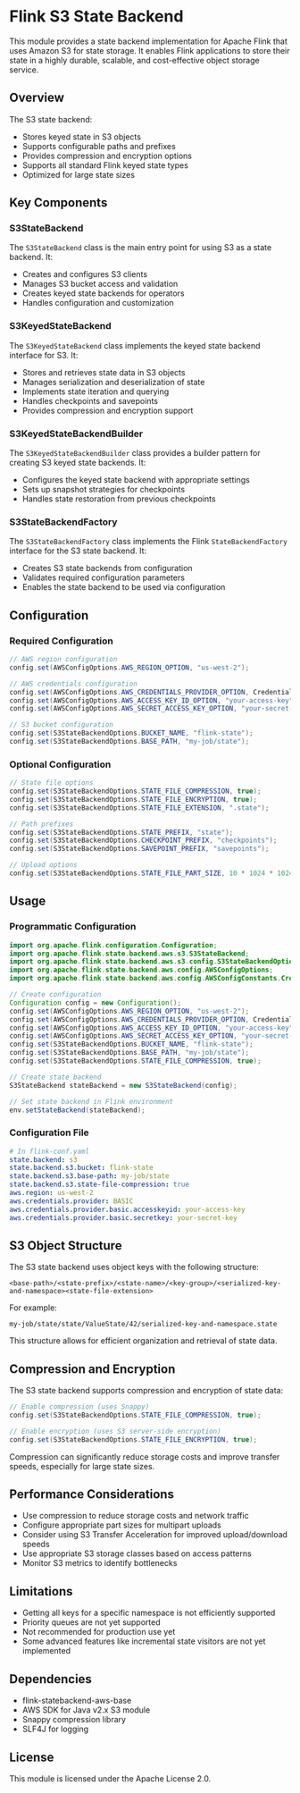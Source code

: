 # Flink S3 State Backend

This module provides a state backend implementation for Apache Flink that uses Amazon S3 for state storage. It enables Flink applications to store their state in a highly durable, scalable, and cost-effective object storage service.

## Overview

The S3 state backend:

- Stores keyed state in S3 objects
- Supports configurable paths and prefixes
- Provides compression and encryption options
- Supports all standard Flink keyed state types
- Optimized for large state sizes

## Key Components

### S3StateBackend

The `S3StateBackend` class is the main entry point for using S3 as a state backend. It:

- Creates and configures S3 clients
- Manages S3 bucket access and validation
- Creates keyed state backends for operators
- Handles configuration and customization

### S3KeyedStateBackend

The `S3KeyedStateBackend` class implements the keyed state backend interface for S3. It:

- Stores and retrieves state data in S3 objects
- Manages serialization and deserialization of state
- Implements state iteration and querying
- Handles checkpoints and savepoints
- Provides compression and encryption support

### S3KeyedStateBackendBuilder

The `S3KeyedStateBackendBuilder` class provides a builder pattern for creating S3 keyed state backends. It:

- Configures the keyed state backend with appropriate settings
- Sets up snapshot strategies for checkpoints
- Handles state restoration from previous checkpoints

### S3StateBackendFactory

The `S3StateBackendFactory` class implements the Flink `StateBackendFactory` interface for the S3 state backend. It:

- Creates S3 state backends from configuration
- Validates required configuration parameters
- Enables the state backend to be used via configuration

## Configuration

### Required Configuration

```java
// AWS region configuration
config.set(AWSConfigOptions.AWS_REGION_OPTION, "us-west-2");

// AWS credentials configuration
config.set(AWSConfigOptions.AWS_CREDENTIALS_PROVIDER_OPTION, CredentialProvider.BASIC);
config.set(AWSConfigOptions.AWS_ACCESS_KEY_ID_OPTION, "your-access-key");
config.set(AWSConfigOptions.AWS_SECRET_ACCESS_KEY_OPTION, "your-secret-key");

// S3 bucket configuration
config.set(S3StateBackendOptions.BUCKET_NAME, "flink-state");
config.set(S3StateBackendOptions.BASE_PATH, "my-job/state");
```

### Optional Configuration

```java
// State file options
config.set(S3StateBackendOptions.STATE_FILE_COMPRESSION, true);
config.set(S3StateBackendOptions.STATE_FILE_ENCRYPTION, true);
config.set(S3StateBackendOptions.STATE_FILE_EXTENSION, ".state");

// Path prefixes
config.set(S3StateBackendOptions.STATE_PREFIX, "state");
config.set(S3StateBackendOptions.CHECKPOINT_PREFIX, "checkpoints");
config.set(S3StateBackendOptions.SAVEPOINT_PREFIX, "savepoints");

// Upload options
config.set(S3StateBackendOptions.STATE_FILE_PART_SIZE, 10 * 1024 * 1024); // 10MB
```

## Usage

### Programmatic Configuration

```java
import org.apache.flink.configuration.Configuration;
import org.apache.flink.state.backend.aws.s3.S3StateBackend;
import org.apache.flink.state.backend.aws.s3.config.S3StateBackendOptions;
import org.apache.flink.state.backend.aws.config.AWSConfigOptions;
import org.apache.flink.state.backend.aws.config.AWSConfigConstants.CredentialProvider;

// Create configuration
Configuration config = new Configuration();
config.set(AWSConfigOptions.AWS_REGION_OPTION, "us-west-2");
config.set(AWSConfigOptions.AWS_CREDENTIALS_PROVIDER_OPTION, CredentialProvider.BASIC);
config.set(AWSConfigOptions.AWS_ACCESS_KEY_ID_OPTION, "your-access-key");
config.set(AWSConfigOptions.AWS_SECRET_ACCESS_KEY_OPTION, "your-secret-key");
config.set(S3StateBackendOptions.BUCKET_NAME, "flink-state");
config.set(S3StateBackendOptions.BASE_PATH, "my-job/state");
config.set(S3StateBackendOptions.STATE_FILE_COMPRESSION, true);

// Create state backend
S3StateBackend stateBackend = new S3StateBackend(config);

// Set state backend in Flink environment
env.setStateBackend(stateBackend);
```

### Configuration File

```yaml
# In flink-conf.yaml
state.backend: s3
state.backend.s3.bucket: flink-state
state.backend.s3.base-path: my-job/state
state.backend.s3.state-file-compression: true
aws.region: us-west-2
aws.credentials.provider: BASIC
aws.credentials.provider.basic.accesskeyid: your-access-key
aws.credentials.provider.basic.secretkey: your-secret-key
```

## S3 Object Structure

The S3 state backend uses object keys with the following structure:

```
<base-path>/<state-prefix>/<state-name>/<key-group>/<serialized-key-and-namespace><state-file-extension>
```

For example:
```
my-job/state/state/ValueState/42/serialized-key-and-namespace.state
```

This structure allows for efficient organization and retrieval of state data.

## Compression and Encryption

The S3 state backend supports compression and encryption of state data:

```java
// Enable compression (uses Snappy)
config.set(S3StateBackendOptions.STATE_FILE_COMPRESSION, true);

// Enable encryption (uses S3 server-side encryption)
config.set(S3StateBackendOptions.STATE_FILE_ENCRYPTION, true);
```

Compression can significantly reduce storage costs and improve transfer speeds, especially for large state sizes.

## Performance Considerations

- Use compression to reduce storage costs and network traffic
- Configure appropriate part sizes for multipart uploads
- Consider using S3 Transfer Acceleration for improved upload/download speeds
- Use appropriate S3 storage classes based on access patterns
- Monitor S3 metrics to identify bottlenecks

## Limitations

- Getting all keys for a specific namespace is not efficiently supported
- Priority queues are not yet supported
- Not recommended for production use yet
- Some advanced features like incremental state visitors are not yet implemented

## Dependencies

- flink-statebackend-aws-base
- AWS SDK for Java v2.x S3 module
- Snappy compression library
- SLF4J for logging

## License

This module is licensed under the Apache License 2.0.
